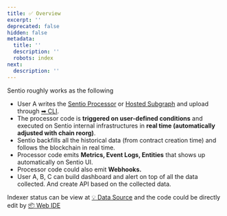 ```yaml
---
title: ✅ Overview
excerpt: ''
deprecated: false
hidden: false
metadata:
  title: ''
  description: ''
  robots: index
next:
  description: ''
---
```

Sentio roughly works as the following

* User A writes the [Sentio Processor](processor-basic) or [Hosted Subgraph](doc:hosted-subgraph)  and upload through [➡ CLI](doc:cli-reference).
* The processor code is **triggered on user-defined conditions** and executed on Sentio internal infrastructures in **real time (automatically adjusted with chain reorg)**.
* Sentio backfills all the historical data (from contract creation time) and follows the blockchain in real time.
* Processor code emits **Metrics, Event Logs, Entities** that shows up automatically on Sentio UI.
* Processor code could also emit **Webhooks.**
* User A, B, C can build dashboard and alert on top of all the data collected. And create API based on the collected data.

Indexer status can be view at [💡 Data Source](doc:data-source) and the code could be directly edit by [📦 Web IDE](doc:web-ide)